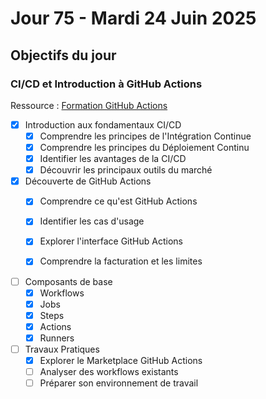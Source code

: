 # Jour 75 - Mardi 24 Juin 2025

## Objectifs du jour

### CI/CD et Introduction à GitHub Actions

Ressource : [Formation GitHub Actions](https://github.com/HachemiH/formation-github-actions)


- [x] Introduction aux fondamentaux CI/CD
  - [x] Comprendre les principes de l'Intégration Continue
  - [x] Comprendre les principes du Déploiement Continu
  - [x] Identifier les avantages de la CI/CD
  - [x] Découvrir les principaux outils du marché

- [x] Découverte de GitHub Actions
  - [x] Comprendre ce qu'est GitHub Actions
  - [x] Identifier les cas d'usage
  - [x] Explorer l'interface GitHub Actions
  - [x] Comprendre la facturation et les limites


- [ ] Composants de base
  - [x] Workflows
  - [x] Jobs
  - [x] Steps
  - [x] Actions
  - [x] Runners

- [ ] Travaux Pratiques
  - [x] Explorer le Marketplace GitHub Actions
  - [ ] Analyser des workflows existants
  - [ ] Préparer son environnement de travail 